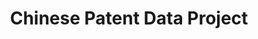 ---
api_or_bulk_downloads: Bulk
cost: None
description: In this project, patents from China's State Intellectual Property Office
  (SIPO) are matched to various types of companies. Matching SIPO patents to firms
  in the Annual Survey of Industrial Enterprises (ASIE) of China's National Bureau
  of Statistics.
location: https://sites.google.com/site/sipopdb/cpdp-home
record_creation_timestamp: 11/14/2020 17:20:46
shortname: chinese_patent_data
tags: '[disambiguation, China, corporate structure]'
title: Chinese Patent Data Project
uuid: 2a0949bb-2f36-45a7-b4cf-109456cec21d
---